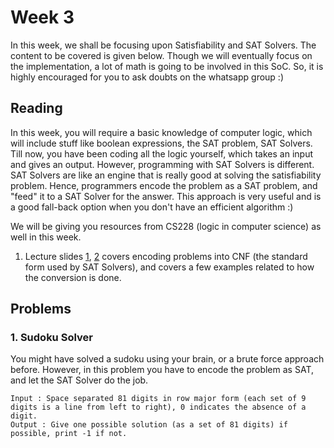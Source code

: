 # Week 3

In this week, we shall be focusing upon Satisfiability and SAT Solvers. The content to be covered is given below. Though we will eventually focus on the implementation, a lot of math is going to be involved in this SoC. So, it is highly encouraged for you to ask doubts on the whatsapp group :)

## Reading

In this week, you will require a basic knowledge of computer logic, which will include stuff like boolean expressions, the SAT problem, SAT Solvers. Till now, you have been coding all the logic yourself, which takes an input and gives an output. However, programming with SAT Solvers is different. SAT Solvers are like an engine that is really good at solving the satisfiability problem. Hence, programmers encode the problem as a SAT problem, and "feed" it to a SAT Solver for the answer. This approach is very useful and is a good fall-back option when you don't have an efficient algorithm :)

We will be giving you resources from CS228 (logic in computer science) as well in this week.

1. Lecture slides [1](SAT_encoding_1.pdf), [2](SAT_encoding_2.pdf) covers encoding problems into CNF (the standard form used by SAT Solvers), and covers a few examples related to how the conversion is done.

## Problems

### 1. Sudoku Solver

You might have solved a sudoku using your brain, or a brute force approach before. However, in this problem you have to encode the problem as SAT, and let the SAT Solver do the job. 

```
Input : Space separated 81 digits in row major form (each set of 9 digits is a line from left to right), 0 indicates the absence of a digit. 
Output : Give one possible solution (as a set of 81 digits) if possible, print -1 if not.
```

